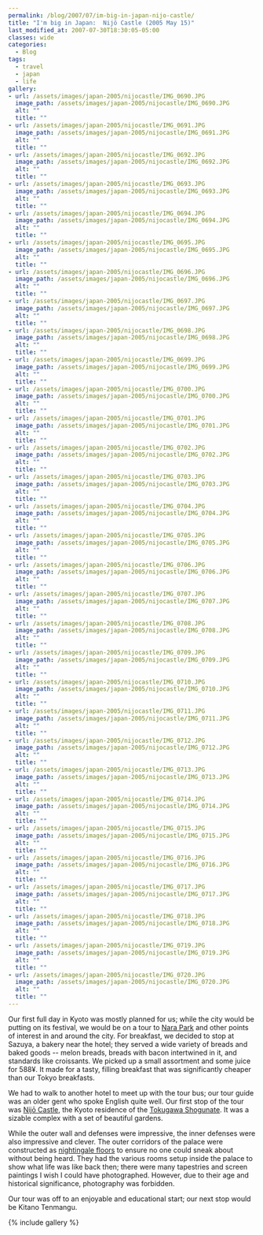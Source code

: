 ```yaml
---
permalink: /blog/2007/07/im-big-in-japan-nijo-castle/
title: "I'm big in Japan:  Nijō Castle (2005 May 15)"
last_modified_at: 2007-07-30T18:30:05-05:00
classes: wide
categories:
  - Blog
tags:
  - travel
  - japan
  - life
gallery:
- url: /assets/images/japan-2005/nijocastle/IMG_0690.JPG
  image_path: /assets/images/japan-2005/nijocastle/IMG_0690.JPG
  alt: ""
  title: ""
- url: /assets/images/japan-2005/nijocastle/IMG_0691.JPG
  image_path: /assets/images/japan-2005/nijocastle/IMG_0691.JPG
  alt: ""
  title: ""
- url: /assets/images/japan-2005/nijocastle/IMG_0692.JPG
  image_path: /assets/images/japan-2005/nijocastle/IMG_0692.JPG
  alt: ""
  title: ""
- url: /assets/images/japan-2005/nijocastle/IMG_0693.JPG
  image_path: /assets/images/japan-2005/nijocastle/IMG_0693.JPG
  alt: ""
  title: ""
- url: /assets/images/japan-2005/nijocastle/IMG_0694.JPG
  image_path: /assets/images/japan-2005/nijocastle/IMG_0694.JPG
  alt: ""
  title: ""
- url: /assets/images/japan-2005/nijocastle/IMG_0695.JPG
  image_path: /assets/images/japan-2005/nijocastle/IMG_0695.JPG
  alt: ""
  title: ""
- url: /assets/images/japan-2005/nijocastle/IMG_0696.JPG
  image_path: /assets/images/japan-2005/nijocastle/IMG_0696.JPG
  alt: ""
  title: ""
- url: /assets/images/japan-2005/nijocastle/IMG_0697.JPG
  image_path: /assets/images/japan-2005/nijocastle/IMG_0697.JPG
  alt: ""
  title: ""
- url: /assets/images/japan-2005/nijocastle/IMG_0698.JPG
  image_path: /assets/images/japan-2005/nijocastle/IMG_0698.JPG
  alt: ""
  title: ""
- url: /assets/images/japan-2005/nijocastle/IMG_0699.JPG
  image_path: /assets/images/japan-2005/nijocastle/IMG_0699.JPG
  alt: ""
  title: ""
- url: /assets/images/japan-2005/nijocastle/IMG_0700.JPG
  image_path: /assets/images/japan-2005/nijocastle/IMG_0700.JPG
  alt: ""
  title: ""
- url: /assets/images/japan-2005/nijocastle/IMG_0701.JPG
  image_path: /assets/images/japan-2005/nijocastle/IMG_0701.JPG
  alt: ""
  title: ""
- url: /assets/images/japan-2005/nijocastle/IMG_0702.JPG
  image_path: /assets/images/japan-2005/nijocastle/IMG_0702.JPG
  alt: ""
  title: ""
- url: /assets/images/japan-2005/nijocastle/IMG_0703.JPG
  image_path: /assets/images/japan-2005/nijocastle/IMG_0703.JPG
  alt: ""
  title: ""
- url: /assets/images/japan-2005/nijocastle/IMG_0704.JPG
  image_path: /assets/images/japan-2005/nijocastle/IMG_0704.JPG
  alt: ""
  title: ""
- url: /assets/images/japan-2005/nijocastle/IMG_0705.JPG
  image_path: /assets/images/japan-2005/nijocastle/IMG_0705.JPG
  alt: ""
  title: ""
- url: /assets/images/japan-2005/nijocastle/IMG_0706.JPG
  image_path: /assets/images/japan-2005/nijocastle/IMG_0706.JPG
  alt: ""
  title: ""
- url: /assets/images/japan-2005/nijocastle/IMG_0707.JPG
  image_path: /assets/images/japan-2005/nijocastle/IMG_0707.JPG
  alt: ""
  title: ""
- url: /assets/images/japan-2005/nijocastle/IMG_0708.JPG
  image_path: /assets/images/japan-2005/nijocastle/IMG_0708.JPG
  alt: ""
  title: ""
- url: /assets/images/japan-2005/nijocastle/IMG_0709.JPG
  image_path: /assets/images/japan-2005/nijocastle/IMG_0709.JPG
  alt: ""
  title: ""
- url: /assets/images/japan-2005/nijocastle/IMG_0710.JPG
  image_path: /assets/images/japan-2005/nijocastle/IMG_0710.JPG
  alt: ""
  title: ""
- url: /assets/images/japan-2005/nijocastle/IMG_0711.JPG
  image_path: /assets/images/japan-2005/nijocastle/IMG_0711.JPG
  alt: ""
  title: ""
- url: /assets/images/japan-2005/nijocastle/IMG_0712.JPG
  image_path: /assets/images/japan-2005/nijocastle/IMG_0712.JPG
  alt: ""
  title: ""
- url: /assets/images/japan-2005/nijocastle/IMG_0713.JPG
  image_path: /assets/images/japan-2005/nijocastle/IMG_0713.JPG
  alt: ""
  title: ""
- url: /assets/images/japan-2005/nijocastle/IMG_0714.JPG
  image_path: /assets/images/japan-2005/nijocastle/IMG_0714.JPG
  alt: ""
  title: ""
- url: /assets/images/japan-2005/nijocastle/IMG_0715.JPG
  image_path: /assets/images/japan-2005/nijocastle/IMG_0715.JPG
  alt: ""
  title: ""
- url: /assets/images/japan-2005/nijocastle/IMG_0716.JPG
  image_path: /assets/images/japan-2005/nijocastle/IMG_0716.JPG
  alt: ""
  title: ""
- url: /assets/images/japan-2005/nijocastle/IMG_0717.JPG
  image_path: /assets/images/japan-2005/nijocastle/IMG_0717.JPG
  alt: ""
  title: ""
- url: /assets/images/japan-2005/nijocastle/IMG_0718.JPG
  image_path: /assets/images/japan-2005/nijocastle/IMG_0718.JPG
  alt: ""
  title: ""
- url: /assets/images/japan-2005/nijocastle/IMG_0719.JPG
  image_path: /assets/images/japan-2005/nijocastle/IMG_0719.JPG
  alt: ""
  title: ""
- url: /assets/images/japan-2005/nijocastle/IMG_0720.JPG
  image_path: /assets/images/japan-2005/nijocastle/IMG_0720.JPG
  alt: ""
  title: ""
---
```


Our first full day in Kyoto was mostly planned for us; while the city would be putting on its festival, we would be on
a tour to [Nara Park](http://en.wikipedia.org/wiki/Nara_Park) and other points of interest in and around the city.  For
breakfast, we decided to stop at Sazuya, a bakery near the hotel; they served a wide variety of breads and baked
goods -- melon breads, breads with bacon intertwined in it, and standards like croissants.  We picked up a small
assortment and some juice for 588&yen;.  It made for a tasty, filling breakfast that was significantly cheaper than our
Tokyo breakfasts.

We had to walk to another hotel to meet up with the tour bus; our tour guide was an older gent who spoke English quite
well.  Our first stop of the tour was [Nijō Castle](http://en.wikipedia.org/wiki/Nijo_castle), the Kyoto residence of
the [Tokugawa Shogunate](http://en.wikipedia.org/wiki/Tokugawa_Shogunate).  It was a sizable complex with a set of
beautiful gardens.

While the outer wall and defenses were impressive, the inner defenses were also impressive and clever.  The outer
corridors of the palace were constructed as [nightingale floors](http://en.wikipedia.org/wiki/Nightingale_floors) to
ensure no one could sneak about without being heard.  They had the various rooms setup inside the palace to show what
life was like back then; there were many tapestries and screen paintings I wish I could have photographed.  However,
due to their age and historical significance, photography was forbidden.

Our tour was off to an enjoyable and educational start; our next stop would be Kitano Tenmangu.

{% include gallery %}